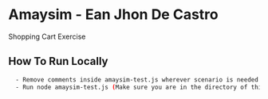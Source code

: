 
# Amaysim - Ean Jhon De Castro

Shopping Cart Exercise


## How To Run Locally

```bash
  - Remove comments inside amaysim-test.js wherever scenario is needed
  - Run node amaysim-test.js (Make sure you are in the directory of this repository)
```
    